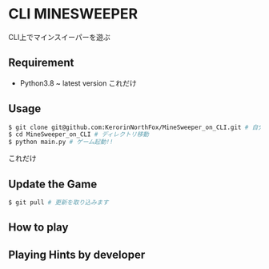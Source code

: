 # CLI MINESWEEPER
CLI上でマインスイーパーを遊ぶ

## Requirement
- Python3.8 ~ latest version
これだけ
## Usage
```bash
$ git clone git@github.com:KerorinNorthFox/MineSweeper_on_CLI.git # 自分の環境に持ってくる
$ cd MineSweeper_on_CLI # ディレクトリ移動
$ python main.py # ゲーム起動!!
```
これだけ

## Update the Game
```bash
$ git pull # 更新を取り込みます
```

## How to play

## Playing Hints by developer


